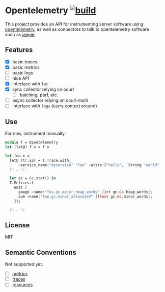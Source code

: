 
# Opentelemetry [![build](https://github.com/AestheticIntegration/ocaml-opentelemetry/actions/workflows/main.yml/badge.svg)](https://github.com/AestheticIntegration/ocaml-opentelemetry/actions/workflows/main.yml)

This project provides an API for instrumenting server software
using [opentelemetry](https://opentelemetry.io/docs), as well as
connectors to talk to opentelemetry software such as [jaeger](https://www.jaegertracing.io/).

## Features

- [x] basic traces
- [x] basic metrics
- [ ] basic logs
- [ ] nice API
- [x] interface with `lwt`
- [x] sync collector relying on ocurl
  * [ ] batching, perf, etc.
- [ ] async collector relying on ocurl-multi
- [ ] interface with `logs` (carry context around)

## Use

For now, instrument manually:

```ocaml
module T = Opentelemetry
let (let@) f x = f x

let foo x =
  let@ (tr,sp) = T.Trace.with_ 
      ~service_name:"myservice" "foo" ~attrs:["hello", `String "world"] in
  (* … *)

  let gc = Gc.stat() in
  T.Metrics.(
    emit [
      gauge ~name:"foo.gc.major_heap_words" [int gc.Gc.heap_words];
      sum ~name:"foo.gc.minor_allocated" [float gc.Gc.minor_words];
    ]);

  (* … *)
``` 

## License

MIT

## Semantic Conventions

Not supported yet.

- [ ] [metrics](https://opentelemetry.io/docs/reference/specification/metrics/semantic_conventions/)
- [ ] [traces](https://opentelemetry.io/docs/reference/specification/trace/semantic_conventions/)
- [ ] [resources](https://opentelemetry.io/docs/reference/specification/resource/semantic_conventions/)
